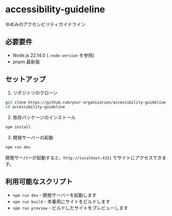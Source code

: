 # accessibility-guideline

ゆめみのアクセシビリティガイドライン

## 必要要件

- Node.js 22.14.0 (`.node-version` を参照)
- pnpm 最新版

## セットアップ

1. リポジトリのクローン
```bash
git clone https://github.com/your-organization/accessibility-guideline.git
cd accessibility-guideline
```

2. 依存パッケージのインストール
```bash
npm install
```

3. 開発サーバーの起動
```bash
npm run dev
```

開発サーバーが起動すると、`http://localhost:4321` でサイトにアクセスできます。

## 利用可能なスクリプト

- `npm run dev` - 開発サーバーを起動します
- `npm run build` - 本番用にサイトをビルドします
- `npm run preview` - ビルドしたサイトをプレビューします
